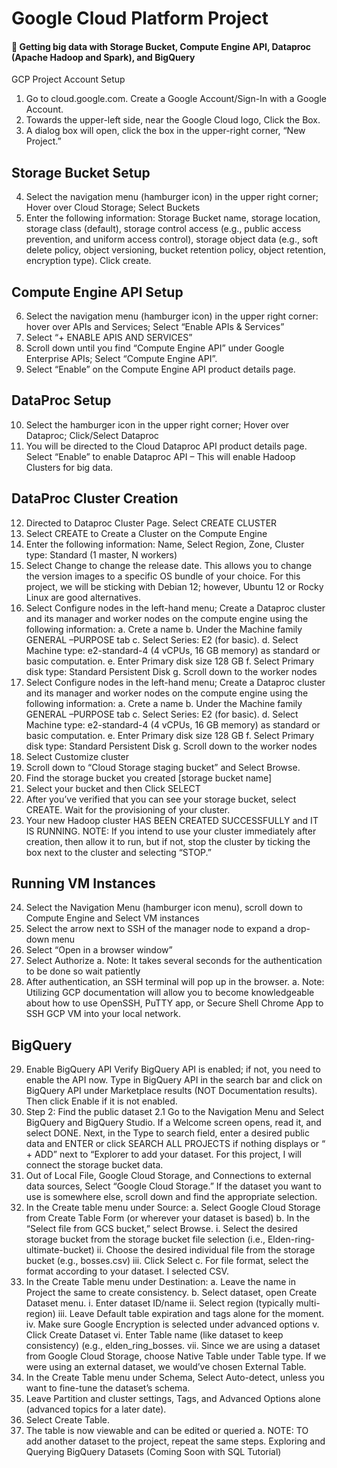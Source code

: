 # Google Cloud Platform Project
#### 🧊 Getting big data with Storage Bucket, Compute Engine API, Dataproc (Apache Hadoop and Spark), and BigQuery

GCP Project
Account Setup
1.	Go to cloud.google.com. Create a Google Account/Sign-In with a Google Account.
2.	Towards the upper-left side, near the Google Cloud logo, Click the Box.
3.	A dialog box will open, click the box in the upper-right corner, “New Project.”

## Storage Bucket Setup
 4.	Select the navigation menu (hamburger icon) in the upper right corner; Hover over Cloud Storage; Select Buckets
 5.	Enter the following information: Storage Bucket name, storage location, storage class (default), storage control access (e.g., public access prevention, and uniform access control), storage object data (e.g., soft delete policy, object versioning, bucket retention policy, object retention, encryption type). Click create.
## Compute Engine API Setup
 6.	Select the navigation menu (hamburger icon) in the upper right corner: hover over APIs and Services; Select “Enable APIs & Services”
7.	Select “+ ENABLE APIS AND SERVICES”
8.	Scroll down until you find “Compute Engine API” under Google Enterprise APIs; Select “Compute Engine API”.
9.	Select “Enable” on the Compute Engine API product details page.
## DataProc Setup
10.	Select the hamburger icon in the upper right corner; Hover over Dataproc; Click/Select Dataproc
11.	You will be directed to the Cloud Dataproc API product details page. Select “Enable” to enable Dataproc API – This will enable Hadoop Clusters for big data.
## DataProc Cluster Creation
12.	Directed to Dataproc Cluster Page. Select CREATE CLUSTER
13.	Select CREATE to Create a Cluster on the Compute Engine
14.	Enter the following information: Name, Select Region, Zone, Cluster type: Standard (1 master, N workers)
15.	Select Change to change the release date. This allows you to change the version images to a specific OS bundle of your choice. For this project, we will be sticking with Debian 12; however, Ubuntu 12 or Rocky Linux are good alternatives.
16.	Select Configure nodes in the left-hand menu; Create a Dataproc cluster and its manager and worker nodes on the compute engine using the following information:
a.	Crete a name
b.	Under the Machine family GENERAL –PURPOSE tab
c.	Select Series: E2 (for basic).
d.	Select Machine type: e2-standard-4 (4 vCPUs, 16 GB memory) as standard or basic computation.
e.	 Enter Primary disk size 128 GB
f.	Select Primary disk type: Standard Persistent Disk
g.	 Scroll down to the worker nodes
17.	Select Configure nodes in the left-hand menu; Create a Dataproc cluster and its manager and worker nodes on the compute engine using the following information:
a.	Crete a name
b.	Under the Machine family GENERAL –PURPOSE tab
c.	Select Series: E2 (for basic).
d.	Select Machine type: e2-standard-4 (4 vCPUs, 16 GB memory) as standard or basic computation.
e.	 Enter Primary disk size 128 GB
f.	Select Primary disk type: Standard Persistent Disk
g.	 Scroll down to the worker nodes
18.	Select Customize cluster
19.	Scroll down to “Cloud Storage staging bucket” and Select Browse.
20.	Find the storage bucket you created [storage bucket name]
21.	Select your bucket and then Click SELECT
22.	After you’ve verified that you can see your storage bucket, select CREATE. Wait for the provisioning of your cluster.
23.	Your new Hadoop cluster HAS BEEN CREATED SUCCESSFULLY and IT IS RUNNING.
NOTE: If you intend to use your cluster immediately after creation, then allow it to run, but if not, stop the cluster by ticking the box next to the cluster and selecting “STOP.”
## Running VM Instances
24.	Select the Navigation Menu (hamburger icon menu), scroll down to Compute Engine and Select VM instances
25.	 Select the arrow next to SSH of the manager node to expand a drop-down menu
26.	Select “Open in a browser window”
27.	Select Authorize
a.	Note: It takes several seconds for the authentication to be done so wait patiently
28.	After authentication, an SSH terminal will pop up in the browser.
a.	Note: Utilizing GCP documentation will allow you to become knowledgeable about how to use OpenSSH, PuTTY app, or Secure Shell Chrome App to SSH GCP VM into your local network.
## BigQuery
29.	 Enable BigQuery API Verify BigQuery API is enabled; if not, you need to enable the API now. Type in BigQuery API in the search bar and click on BigQuery API under Marketplace results (NOT Documentation results). Then click Enable if it is not enabled.
30.	Step 2: Find the public dataset 2.1 Go to the Navigation Menu and Select BigQuery and BigQuery Studio. If a Welcome screen opens, read it, and select DONE. Next, in the Type to search field, enter a desired public data and ENTER or click SEARCH ALL PROJECTS if nothing displays or “ + ADD” next to “Explorer to add your dataset. For this project, I will connect the storage bucket data.
31.	Out of Local File, Google Cloud Storage, and Connections to external data sources, Select “Google Cloud Storage.” If the dataset you want to use is somewhere else, scroll down and find the appropriate selection.
32.	In the Create table menu under Source:
a.	Select Google Cloud Storage from Create Table Form (or wherever your dataset is based)
b.	In the “Select file from GCS bucket,” select Browse.
i.	Select the desired storage bucket from the storage bucket file selection (i.e., Elden-ring-ultimate-bucket)
ii.	Choose the desired individual file from the storage bucket (e.g., bosses.csv)
iii.	Click Select
c.	For file format, select the format according to your dataset. I selected CSV.
33.	In the Create Table menu under Destination:
a.	Leave the name in Project the same to create consistency.
b.	Select dataset, open Create Dataset menu.
i.	Enter dataset ID/name
ii.	Select region (typically multi-region)
iii.	Leave Default table expiration and tags alone for the moment.
iv.	 Make sure Google Encryption is selected under advanced options
v.	Click Create Dataset
vi.	Enter Table name (like dataset to keep consistency) (e.g., elden_ring_bosses.
vii.	Since we are using a dataset from Google Cloud Storage, choose Native Table under Table type. If we were using an external dataset, we would’ve chosen External Table.
34.	In the Create Table menu under Schema, Select Auto-detect, unless you want to fine-tune the dataset’s schema.
35.	Leave Partition and cluster settings, Tags, and Advanced Options alone (advanced topics for a later date).
36.	Select Create Table.
37.	The table is now viewable and can be edited or queried
a.	NOTE: TO add another dataset to the project, repeat the same steps.
Exploring and Querying BigQuery Datasets (Coming Soon with SQL Tutorial)

